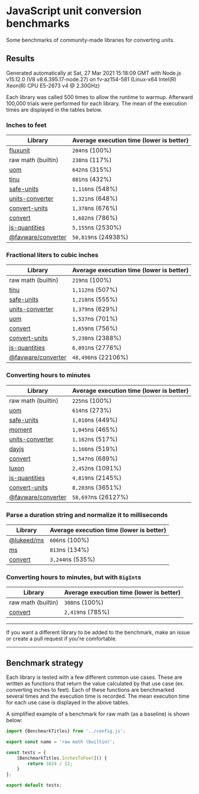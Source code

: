 # JavaScript unit conversion benchmarks

Some benchmarks of community-made libraries for converting units.

## Results

<!-- beginblock(results) -->

Generated automatically at Sat, 27 Mar 2021 15:18:09 GMT with Node.js v15.12.0 (V8 v8.6.395.17-node.27) on fv-az154-581 (Linux-x64 Intel(R) Xeon(R) CPU E5-2673 v4 @ 2.30GHz)

Each library was called 500 times to allow the runtime to warmup.
Afterward 100,000 trials were performed for each library.
The mean of the execution times are displayed in the tables below.

### Inches to feet

| Library                                                            | Average execution time (lower is better) |
| ------------------------------------------------------------------ | ---------------------------------------- |
| [fluxunit](https://npmjs.com/package/fluxunit)                     | `204`ns (100%)                           |
| raw math (builtin)                                                 | `238`ns (117%)                           |
| [uom](https://npmjs.com/package/uom)                               | `642`ns (315%)                           |
| [tinu](https://npmjs.com/package/tinu)                             | `881`ns (432%)                           |
| [safe-units](https://npmjs.com/package/safe-units)                 | `1,116`ns (548%)                         |
| [units-converter](https://npmjs.com/package/units-converter)       | `1,321`ns (648%)                         |
| [convert-units](https://npmjs.com/package/convert-units)           | `1,378`ns (676%)                         |
| [convert](https://npmjs.com/package/convert)                       | `1,602`ns (786%)                         |
| [js-quantities](https://npmjs.com/package/js-quantities)           | `5,155`ns (2530%)                        |
| [@favware/converter](https://npmjs.com/package/@favware/converter) | `50,819`ns (24938%)                      |

### Fractional liters to cubic inches

| Library                                                            | Average execution time (lower is better) |
| ------------------------------------------------------------------ | ---------------------------------------- |
| raw math (builtin)                                                 | `219`ns (100%)                           |
| [tinu](https://npmjs.com/package/tinu)                             | `1,112`ns (507%)                         |
| [safe-units](https://npmjs.com/package/safe-units)                 | `1,218`ns (555%)                         |
| [units-converter](https://npmjs.com/package/units-converter)       | `1,379`ns (629%)                         |
| [uom](https://npmjs.com/package/uom)                               | `1,537`ns (701%)                         |
| [convert](https://npmjs.com/package/convert)                       | `1,659`ns (756%)                         |
| [convert-units](https://npmjs.com/package/convert-units)           | `5,238`ns (2388%)                        |
| [js-quantities](https://npmjs.com/package/js-quantities)           | `6,091`ns (2776%)                        |
| [@favware/converter](https://npmjs.com/package/@favware/converter) | `48,496`ns (22106%)                      |

### Converting hours to minutes

| Library                                                            | Average execution time (lower is better) |
| ------------------------------------------------------------------ | ---------------------------------------- |
| raw math (builtin)                                                 | `225`ns (100%)                           |
| [uom](https://npmjs.com/package/uom)                               | `614`ns (273%)                           |
| [safe-units](https://npmjs.com/package/safe-units)                 | `1,010`ns (449%)                         |
| [moment](https://npmjs.com/package/moment)                         | `1,045`ns (465%)                         |
| [units-converter](https://npmjs.com/package/units-converter)       | `1,162`ns (517%)                         |
| [dayjs](https://npmjs.com/package/dayjs)                           | `1,166`ns (519%)                         |
| [convert](https://npmjs.com/package/convert)                       | `1,547`ns (689%)                         |
| [luxon](https://npmjs.com/package/luxon)                           | `2,452`ns (1091%)                        |
| [js-quantities](https://npmjs.com/package/js-quantities)           | `4,819`ns (2145%)                        |
| [convert-units](https://npmjs.com/package/convert-units)           | `8,203`ns (3651%)                        |
| [@favware/converter](https://npmjs.com/package/@favware/converter) | `58,697`ns (26127%)                      |

### Parse a duration string and normalize it to milliseconds

| Library                                            | Average execution time (lower is better) |
| -------------------------------------------------- | ---------------------------------------- |
| [@lukeed/ms](https://npmjs.com/package/@lukeed/ms) | `606`ns (100%)                           |
| [ms](https://npmjs.com/package/ms)                 | `813`ns (134%)                           |
| [convert](https://npmjs.com/package/convert)       | `3,244`ns (535%)                         |

### Converting hours to minutes, but with `BigInt`s

| Library                                      | Average execution time (lower is better) |
| -------------------------------------------- | ---------------------------------------- |
| raw math (builtin)                           | `308`ns (100%)                           |
| [convert](https://npmjs.com/package/convert) | `2,419`ns (785%)                         |

<!-- endblock(results) -->

---

If you want a different library to be added to the benchmark, make an issue or create a pull request if you're comfortable.

---

## Benchmark strategy

Each library is tested with a few different common use cases.
These are written as functions that return the value calculated by that use case (ex. converting inches to feet).
Each of these functions are benchmarked several times and the execution time is recorded.
The mean execution time for each use case is displayed in the above tables.

A simplified example of a benchmark for raw math (as a baseline) is shown below:

```js
import {BenchmarkTitles} from '../config.js';

export const name = 'raw math (builtin)';

const tests = {
	[BenchmarkTitles.InchesToFeet]() {
		return 1024 / 12;
	}
};

export default tests;
```
